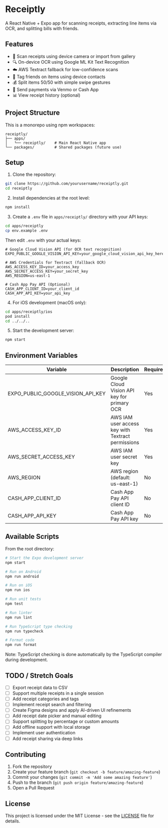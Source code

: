 # Receiptly

A React Native + Expo app for scanning receipts, extracting line items via OCR, and splitting bills with friends.

## Features

- 📸 Scan receipts using device camera or import from gallery
- 🔍 On-device OCR using Google ML Kit Text Recognition
- ☁️ AWS Textract fallback for low-confidence scans
- 👥 Tag friends on items using device contacts
- 💰 Split items 50/50 with simple swipe gestures
- 💸 Send payments via Venmo or Cash App
- 📊 View receipt history (optional)

## Project Structure

This is a monorepo using npm workspaces:
```
receiptly/
├── apps/
│   └── receiptly/    # Main React Native app
└── packages/         # Shared packages (future use)
```

## Setup

1. Clone the repository:
```bash
git clone https://github.com/yourusername/receiptly.git
cd receiptly
```

2. Install dependencies at the root level:
```bash
npm install
```

3. Create a `.env` file in `apps/receiptly/` directory with your API keys:
```bash
cd apps/receiptly
cp env.example .env
```

Then edit `.env` with your actual keys:
```
# Google Cloud Vision API (for OCR text recognition)
EXPO_PUBLIC_GOOGLE_VISION_API_KEY=your_google_cloud_vision_api_key_here

# AWS Credentials for Textract (fallback OCR)
AWS_ACCESS_KEY_ID=your_access_key
AWS_SECRET_ACCESS_KEY=your_secret_key
AWS_REGION=us-east-1

# Cash App Pay API (Optional)
CASH_APP_CLIENT_ID=your_client_id
CASH_APP_API_KEY=your_api_key
```

4. For iOS development (macOS only):
```bash
cd apps/receiptly/ios
pod install
cd ../../..
```

5. Start the development server:
```bash
npm start
```

## Environment Variables

| Variable | Description | Required |
|----------|-------------|----------|
| EXPO_PUBLIC_GOOGLE_VISION_API_KEY | Google Cloud Vision API key for primary OCR | Yes |
| AWS_ACCESS_KEY_ID | AWS IAM user access key with Textract permissions | Yes |
| AWS_SECRET_ACCESS_KEY | AWS IAM user secret key | Yes |
| AWS_REGION | AWS region (default: us-east-1) | No |
| CASH_APP_CLIENT_ID | Cash App Pay API client ID | No |
| CASH_APP_API_KEY | Cash App Pay API key | No |

## Available Scripts

From the root directory:

```bash
# Start the Expo development server
npm start

# Run on Android
npm run android

# Run on iOS
npm run ios

# Run unit tests
npm test

# Run linter
npm run lint

# Run TypeScript type checking
npm run typecheck

# Format code
npm run format
```

Note: TypeScript checking is done automatically by the TypeScript compiler during development.

## TODO / Stretch Goals

- [ ] Export receipt data to CSV
- [ ] Support multiple receipts in a single session
- [ ] Add receipt categories and tags
- [ ] Implement receipt search and filtering
- [ ] Create Figma designs and apply AI-driven UI refinements
- [ ] Add receipt date picker and manual editing
- [ ] Support splitting by percentage or custom amounts
- [ ] Add offline support with local storage
- [ ] Implement user authentication
- [ ] Add receipt sharing via deep links

## Contributing

1. Fork the repository
2. Create your feature branch (`git checkout -b feature/amazing-feature`)
3. Commit your changes (`git commit -m 'Add some amazing feature'`)
4. Push to the branch (`git push origin feature/amazing-feature`)
5. Open a Pull Request

## License

This project is licensed under the MIT License - see the [LICENSE](LICENSE) file for details. 